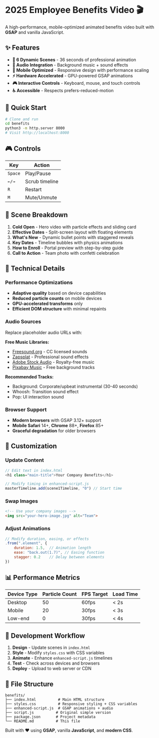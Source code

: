 # 2025 Employee Benefits Video 🎬

A high-performance, mobile-optimized animated benefits video built with **GSAP** and vanilla JavaScript.

## ✨ Features

- **🎯 6 Dynamic Scenes** - 36 seconds of professional animation
- **🎵 Audio Integration** - Background music + sound effects
- **📱 Mobile Optimized** - Responsive design with performance scaling
- **⚡ Hardware Accelerated** - GPU-powered GSAP animations
- **🎮 Interactive Controls** - Keyboard, mouse, and touch controls
- **♿ Accessible** - Respects prefers-reduced-motion

## 🚀 Quick Start

```bash
# Clone and run
cd benefits
python3 -m http.server 8000
# Visit http://localhost:8000
```

## 🎮 Controls

| Key | Action |
|-----|--------|
| `Space` | Play/Pause |
| `←/→` | Scrub timeline |
| `R` | Restart |
| `M` | Mute/Unmute |

## 🎨 Scene Breakdown

1. **Cold Open** - Hero video with particle effects and sliding card
2. **Effective Dates** - Split-screen layout with floating elements  
3. **What's New** - Dynamic bullet points with staggered reveals
4. **Key Dates** - Timeline bubbles with physics animations
5. **How to Enroll** - Portal preview with step-by-step guide
6. **Call to Action** - Team photo with confetti celebration

## 🔧 Technical Details

### Performance Optimizations
- **Adaptive quality** based on device capabilities
- **Reduced particle counts** on mobile devices
- **GPU-accelerated transforms** only
- **Efficient DOM structure** with minimal repaints

### Audio Sources
Replace placeholder audio URLs with:

**Free Music Libraries:**
- [Freesound.org](https://freesound.org) - CC licensed sounds
- [Zapsplat](https://zapsplat.com) - Professional sound effects  
- [Adobe Stock Audio](https://stock.adobe.com/audio) - Royalty-free music
- [Pixabay Music](https://pixabay.com/music/) - Free background tracks

**Recommended Tracks:**
- Background: Corporate/upbeat instrumental (30-40 seconds)
- Whoosh: Transition sound effect
- Pop: UI interaction sound

### Browser Support
- **Modern browsers** with GSAP 3.12+ support
- **Mobile Safari** 14+, **Chrome** 88+, **Firefox** 85+
- **Graceful degradation** for older browsers

## 🎯 Customization

### Update Content
```javascript
// Edit text in index.html
<h1 class="main-title">Your Company Benefits</h1>

// Modify timing in enhanced-script.js
masterTimeline.add(scene1Timeline, "0") // Start time
```

### Swap Images
```html
<!-- Use your company images -->
<img src="your-hero-image.jpg" alt="Team">
```

### Adjust Animations
```javascript
// Modify duration, easing, or effects
.from(".element", {
    duration: 1.5,  // Animation length
    ease: "back.out(1.7)", // Easing function
    stagger: 0.2    // Delay between elements
})
```

## 📊 Performance Metrics

| Device Type | Particle Count | FPS Target | Load Time |
|-------------|----------------|------------|-----------|
| Desktop | 50 | 60fps | < 2s |
| Mobile | 20 | 30fps | < 3s |
| Low-end | 0 | 30fps | < 4s |

## 🔄 Development Workflow

1. **Design** - Update scenes in `index.html`
2. **Style** - Modify `styles.css` with CSS variables
3. **Animate** - Enhance `enhanced-script.js` timelines
4. **Test** - Check across devices and browsers
5. **Deploy** - Upload to web server or CDN

## 📝 File Structure

```
benefits/
├── index.html          # Main HTML structure
├── styles.css          # Responsive styling + CSS variables  
├── enhanced-script.js  # GSAP animations + audio
├── script.js          # Original simple version
├── package.json       # Project metadata
└── README.md          # This file
```

Built with ❤️ using **GSAP**, vanilla **JavaScript**, and **modern CSS**.